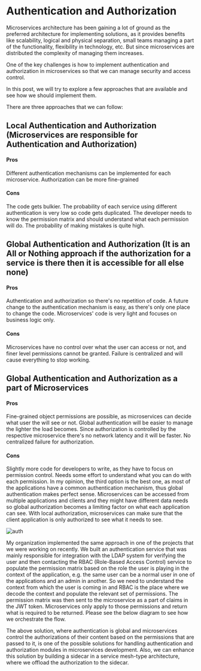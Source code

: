 # Authentication and Authorization

Microservices architecture has been gaining a lot of ground as the preferred architecture for implementing solutions, as it provides benefits like scalability, logical and physical separation, small teams managing a part of the functionality, flexibility in technology, etc. But since microservices are distributed the complexity of managing them increases.

One of the key challenges is how to implement authentication and authorization in microservices so that we can manage security and access control.

In this post, we will try to explore a few approaches that are available and see how we should implement them.

There are three approaches that we can follow:

## Local Authentication and Authorization (Microservices are responsible for Authentication and Authorization)

#### Pros
Different authentication mechanisms can be implemented for each microservice.
Authorization can be more fine-grained

#### Cons
The code gets bulkier.
The probability of each service using different authentication is very low so code gets duplicated.
The developer needs to know the permission matrix and should understand what each permission will do.
The probability of making mistakes is quite high.

## Global Authentication and Authorization (It is an All or Nothing approach if the authorization for a service is there then it is accessible for all else none)

#### Pros
Authentication and authorization so there's no repetition of code.
A future change to the authentication mechanism is easy, as there's only one place to change the code.
Microservices' code is very light and focuses on business logic only.

#### Cons
Microservices have no control over what the user can access or not, and finer level permissions cannot be granted.
Failure is centralized and will cause everything to stop working.

## Global Authentication and Authorization as a part of Microservices

#### Pros
Fine-grained object permissions are possible, as microservices can decide what user the will see or not.
Global authentication will be easier to manage the lighter the load becomes.
Since authorization is controlled by the respective microservice there's no network latency and it will be faster.
No centralized failure for authorization.

#### Cons
Slightly more code for developers to write, as they have to focus on permission control.
Needs some effort to understand what you can do with each permission.
In my opinion, the third option is the best one, as most of the applications have a common authentication mechanism, thus global authentication makes perfect sense. Microservices can be accessed from multiple applications and clients and they might have different data needs so global authorization becomes a limiting factor on what each application can see. With local authorization, microservices can make sure that the client application is only authorized to see what it needs to see.

![auth](https://i.ibb.co/ZzSwMRV/auth-auth.png)

My organization implemented the same approach in one of the projects that we were working on recently. We built an authentication service that was mainly responsible for integration with the LDAP system for verifying the user and then contacting the RBAC (Role-Based Access Control) service to populate the permission matrix based on the role the user is playing in the context of the application, e.g. the same user can be a normal user in one of the applications and an admin in another. So we need to understand the context from which the user is coming in and RBAC is the place where we decode the context and populate the relevant set of permissions. The permission matrix was then sent to the microservice as a part of claims in the JWT token. Microservices only apply to those permissions and return what is required to be returned. Please see the below diagram to see how we orchestrate the flow.

The above solution, where authentication is global and microservices control the authorizations of their content based on the permissions that are passed to it, is one of the possible solutions for handling authentication and authorization modules in microservices development. Also, we can enhance this solution by building a sidecar in a service mesh-type architecture, where we offload the authorization to the sidecar.  

<!--

deps: express dotenv cors



dev-deps: eslint jest nodemon rimraf webpack-node-externals webpack webpack-cli @babel/core @babel/preset-env @babel/polyfill babel-loader babel-plugin-module-resolver



-->